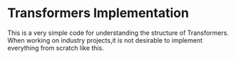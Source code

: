 # Transformers Implementation
 This is a very simple code for understanding the structure of Transformers.
When working on industry projects,it is not desirable to implement everything from scratch like this.
